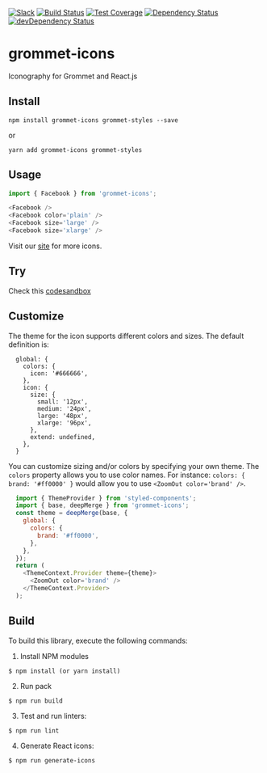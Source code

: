 [![Slack](http://alansouzati.github.io/artic/img/slack-badge.svg)](http://slackin.grommet.io)  [![Build Status](https://travis-ci.org/grommet/grommet-icons.svg?branch=master)](https://travis-ci.org/grommet/grommet-icons) [![Test Coverage](https://codeclimate.com/github/grommet/grommet-icons/badges/coverage.svg)](https://codeclimate.com/github/grommet/grommet-icons/coverage)  [![Dependency Status](https://david-dm.org/grommet/grommet-icons.svg)](https://david-dm.org/grommet/grommet-icons) [![devDependency Status](https://david-dm.org/grommet/grommet-icons/dev-status.svg)](https://david-dm.org/grommet/grommet-icons#info=devDependencies)

# grommet-icons

Iconography for Grommet and React.js

## Install

`npm install grommet-icons grommet-styles --save`

or

`yarn add grommet-icons grommet-styles`

## Usage

```javascript
import { Facebook } from 'grommet-icons';

<Facebook />
<Facebook color='plain' />
<Facebook size='large' />
<Facebook size='xlarge' />
```

Visit our [site](https://icons.grommet.io/) for more icons.

## Try

Check this [codesandbox](https://codesandbox.io/s/xvr25oxo4o)

## Customize

The theme for the icon supports different colors and sizes. The default definition is:

```
  global: {
    colors: {
      icon: '#666666',
    },
    icon: {
      size: {
        small: '12px',
        medium: '24px',
        large: '48px',
        xlarge: '96px',
      },
      extend: undefined,
    },
  }
```

You can customize sizing and/or colors by specifying your own theme.
The `colors` property allows you to use color names. For
instance: `colors: { brand: '#ff0000' }` would allow you to use
`<ZoomOut color='brand' />`.

```javascript
  import { ThemeProvider } from 'styled-components';
  import { base, deepMerge } from 'grommet-icons';
  const theme = deepMerge(base, {
    global: {
      colors: {
        brand: '#ff0000',
      },
    },
  });
  return (
    <ThemeContext.Provider theme={theme}>
      <ZoomOut color='brand' />
    </ThemeContext.Provider>
  );
```

## Build

To build this library, execute the following commands:

  1. Install NPM modules

    $ npm install (or yarn install)

  2. Run pack

    $ npm run build

  3. Test and run linters:

    $ npm run lint

  4. Generate React icons:

    $ npm run generate-icons
